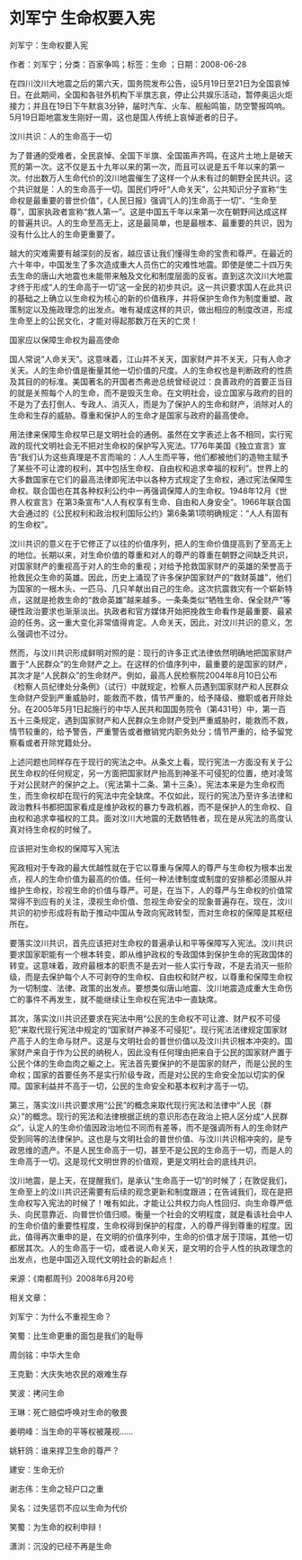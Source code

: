 # 刘军宁  生命权要入宪    
    
刘军宁：生命权要入宪    
作者：刘军宁；分类：百家争鸣；标签：生命 ；日期：2008-06-28    
在四川汶川大地震之后的第六天，国务院发布公告，设5月19日至21日为全国哀悼日。在此期间，全国和各驻外机构下半旗志哀，停止公共娱乐活动，暂停奥运火炬接力；并且在19日下午默哀3分钟，届时汽车、火车、舰船鸣笛，防空警报鸣响。5月19日距地震发生刚好一周，这也是国人传统上哀悼逝者的日子。    
汶川共识：人的生命高于一切    
为了普通的受难者，全民哀悼、全国下半旗、全国笛声齐鸣，在这片土地上是破天荒的第一次。这不仅是五十九年以来的第一次，而且可以说是五千年以来的第一次。付出数万人生命代价的汶川地震催生了这样一个从未有过的朝野全民共识。这个共识就是：人的生命高于一切。国民们呼吁“人命关天”，公共知识分子宣称“生命权是最重要的普世价值”，《人民日报》强调“[人的]生命高于一切”、“生命至尊”，国家执政者宣称“救人第一”。这是中国五千年以来第一次在朝野间达成这样的普遍共识。人的生命至高无上，这是最简单，也是最根本、最重要的共识，因为没有什么比人的生命更重要了。    
越大的灾难需要有越深刻的反省，越应该让我们懂得生命的宝贵和尊严。在最近的六十年中，中国发生了多次造成重大人员伤亡的灾难性地震。即使是使二十四万失去生命的唐山大地震也未能带来触及文化和制度层面的反省。直到这次汶川大地震才终于形成“人的生命高于一切”这一全民的初步共识。这一共识要求国人在此共识的基础之上确立以生命权为核心的新的价值秩序，并将保护生命作为制度重塑、政策制定以及施政理念的出发点。唯有凝成这样的共识，做出相应的制度改进，形成生命至上的公民文化，才能对得起那数万在天的亡灵！    
国家应以保障生命权为最高使命    
国人常说“人命关天”。这意味着，江山并不关天，国家财产并不关天，只有人命才关天。人的生命价值是衡量其他一切价值的尺度。人的生命权也是判断政府的性质及其目的的标准。美国著名的开国者杰弗逊总统曾经说过：良善政府的首要正当目的就是关照每个人的生命，而不是毁灭生命。在文明社会，设立国家与政府的目的不是为了去打倒人、专政人、消灭人，而是为了保护人的生命和财产，消除对人的生命和生存的威胁。尊重和保护人的生命才是国家与政府的最高使命。    
用法律来保障生命权早已是文明社会的通例。虽然在文字表述上各不相同，实行宪政的现代文明社会无不把对生命权的保护写入宪法。1776年美国《独立宣言》宣告“我们认为这些真理是不言而喻的：人人生而平等，他们都被他们的造物主赋予了某些不可让渡的权利，其中包括生命权、自由权和追求幸福的权利”。世界上的大多数国家在它们的最高法律即宪法中以各种方式规定了生命权，通过宪法保障生命权。联合国也在其各种权利公约中一再强调保障人的生命权。1948年12月《世界人权宣言》在第3条宣布“人人有权享有生命、自由和人身安全”。1966年联合国大会通过的《公民权利和政治权利国际公约》第6条第1项明确规定：“人人有固有的生命权”。    
汶川共识的意义在于它修正了以往的价值序列，把人的生命价值提高到了至高无上的地位。长期以来，对生命价值的尊重和对人的尊严的尊重在朝野之间缺乏共识，对国家财产的重视高于对人的生命的重视；对给予抢救国家财产的英雄的荣誉高于抢救民众生命的英雄。因此，历史上涌现了许多保护国家财产的“救财英雄”，他们为国家的一根木头、一匹马、几只羊献出自己的生命。这次抗震救灾有一个崭新特点，这就是抢救生命的“救命英雄”越来越多。一条条类似“牺牲生命、保全财产”等硬性政治要求也渐渐淡出。执政者和官方媒体开始把挽救生命看作是最重要、最紧迫的任务。这一重大变化非常值得肯定。人命关天，因此，对汶川共识的意义，怎么强调也不过分。    
然而，与汶川共识形成鲜明对照的是：现行的许多正式法律依然明确地把国家财产置于“人民群众”的生命财产之上。在这样的价值序列中，最重要的是国家的财产，其次才是“人民群众”的生命财产。例如，最高人民检察院2004年8月10日公布《检察人员纪律处分条例》（试行）中就规定，检察人员遇到国家财产和人民群众生命财产受到严重威胁时，能救而不救，情节严重的，给予降级、撤职或者开除处分。在2005年5月1日起施行的中华人民共和国国务院令（第431号）中，第一百五十三条规定，遇到国家财产和人民群众生命财产受到严重威胁时，能救而不救，情节较重的，给予警告，严重警告或者撤销党内职务处分；情节严重的，给予留党察看或者开除党籍处分。    
上述问题也同样存在于现行的宪法之中。从条文上看，现行宪法一方面没有关于公民生命权的任何规定，另一方面把国家财产抬高到神圣不可侵犯的位置，绝对凌驾于对公民财产的保护之上。（宪法第十二条、第十三条）。宪法本来是为生命权而生，而生命权却在现行的宪法中完全缺席。不仅如此，现行的宪法乃至许多法律和政治教科书都把国家看成是维护政权的暴力专政机器，而不是保护人的生命权、自由权和追求幸福权的工具。面对汶川大地震的无数牺牲者，现在是从宪法的高度认真对待生命权的时候了。    
应该把对生命权的保障写入宪法    
宪政相对于专政的最大优越性就在于它以尊重与保障人的尊严与生命权为根本出发点，视人的生命价值为最高的价值。任何一种法律制度或制度的安排都必须服从并维护生命权，珍视生命的价值与尊严。可是，在当下，人的尊严与生命权的价值常常得不到应有的关注，漠视生命价值、忽视生命安全的现象普遍存在。现在，汶川共识的初步形成将有助于推动中国从专政向宪政转型，而对生命权的保障是其枢纽所在。    
要落实汶川共识，首先应该把对生命权的普遍承认和平等保障写入宪法。汶川共识要求国家职能有一个根本转变，即从维护政权的专政国体到保护生命的宪政国体的转变。这意味着，政府最根本的职责不是去对一些人实行专政，不是去消灭一些阶级，而是去保护每个人不可剥夺的生命权、自由权和财产权，以尊重和保障生命权为一切制度、法律、政策的出发点。要想类似唐山地震、汶川地震造成重大生命伤亡的事件不再发生，就不能继续让生命权在宪法中一直缺席。    
其次，落实汶川共识还要求在宪法中用“公民的生命权不可让渡、财产权不可侵犯”来取代现行宪法中规定的“国家财产神圣不可侵犯”。现行宪法法律规定国家财产高于人的生命与财产。这是与文明社会的普世价值以及汶川共识根本冲突的。国家财产来自于作为公民的纳税人，因此没有任何理由把来自于公民的国家财产置于公民个体的生命血肉之躯之上。宪法首先要保护的不是国家的财产，而是公民的生命权；国家的首要任务不是实行阶级专政，而是对公民的生命安全加以切实的保障。国家利益并不高于一切，公民的生命安全和基本权利才高于一切。    
第三，落实汶川共识要求用“公民”的概念来取代现行宪法和法律中“人民（群众）”的概念。现行的宪法和法律根据正统的意识形态在政治上把人区分成“人民群众”，认定人的生命价值因政治地位不同而有差等，而不是强调所有人的生命财产受到同等的法律保护。这也是与文明社会的普世价值、与汶川共识相冲突的，是专政思维的遗产。不是人民生命高于一切，甚至不是公民的生命高于一切，而是人的生命高于一切。这是现代文明世界的价值观，更是文明社会的底线共识。    
汶川地震，是上天，在提醒我们，是承认“生命高于一切”的时候了；在敦促我们，生命至上的汶川共识还需要有后续的观念更新和制度跟进；在告诫我们，现在是把生命权写入宪法的时候了！唯有如此，才能让公共权力向人性回归、向生命尊严低头、向民意靠近、向普世价值归顺。衡量一个社会的文明程度，就是看该社会中人的生命价值的重要性程度，生命权得到保护的程度，人的尊严得到尊重的程度。因此，值得再次重申的是，在文明的价值序列中，生命的价值才居于顶端，其他一切都居其次。人的生命高于一切，或者说人命关天，是文明的合乎人性的执政理念的出发点，也是中国迈入现代文明社会的新起点！    
来源：《南都周刊》2008年6月20号    
    
相关文章：    
刘军宁：为什么不重视生命？    
笑蜀：比生命更重的面包是我们的耻辱    
周剑铭：中华大生命    
王克勤：大庆失地农民的艰难生存    
笑波：拷问生命    
王琳：死亡赔偿呼唤对生命的敬畏    
姜明峰：当生命的平等权被蔑视……    
姚轩鸽：谁来捍卫生命的尊严？    
建安：生命无价    
谢志伟：生命之轻户口之重    
吴名：过失惩罚不应以生命为代价    
笑蜀：为生命的权利申辩！    
潇浏：沉没的已经不再是生命